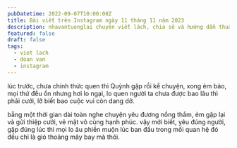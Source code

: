 ```yaml
---
pubDatetime: 2022-09-07T10:00:00Z
title: Bài viết trên Instagram ngày 11 tháng 11 năm 2023
description: nhavantuonglai chuyên viết lách, chia sẻ và hướng dẫn thuần thục khi thực hành viết lách qua những bài chia sẻ trên Instagram chính thức.
featured: false
draft: false
tags:
  - viet lach
  - doan van
  - instagram
---
```


lúc trước, chưa chính thức quen thì Quỳnh gặp rồi kể chuyện, xong ẻm bảo, mọi thứ đều ổn nhưng hơi lo ngại, lo quen người ta chưa được bao lâu thì phải cưới, lỡ biết bao cuộc vui còn dang dở.

bẵng một thời gian dài toàn nghe chuyện yêu đương nồng thắm, ẻm gặp lại và gửi thiệp cưới, vẻ mặt vô cùng hạnh phúc. vậy mới biết, yêu đúng người, gặp đúng lúc thì mọi lo âu phiền muộn lúc ban đầu trong mối quan hệ đó đều chỉ là gió thoảng mây bay mà thôi.
